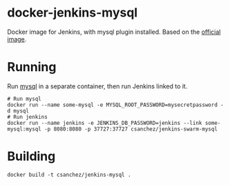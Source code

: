 docker-jenkins-mysql
==========================

Docker image for Jenkins, with mysql plugin installed.
Based on the [official image](https://registry.hub.docker.com/_/jenkins/).

# Running

Run [mysql](https://registry.hub.docker.com/_/mysql/) in a separate container, then run Jenkins linked to it.

    # Run mysql
    docker run --name some-mysql -e MYSQL_ROOT_PASSWORD=mysecretpassword -d mysql
    # Run jenkins
    docker run --name jenkins -e JENKINS_DB_PASSWORD=jenkins --link some-mysql:mysql -p 8080:8080 -p 37727:37727 csanchez/jenkins-swarm-mysql

# Building

    docker build -t csanchez/jenkins-mysql .
